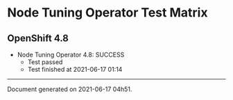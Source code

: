 
Node Tuning Operator Test Matrix
================================

OpenShift 4.8
-------------

* Node Tuning Operator 4.8: SUCCESS
  - Test passed
  - Test finished at 2021-06-17 01:14


---
Document generated on 2021-06-17 04h51.
